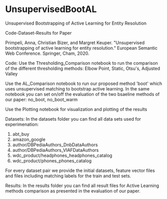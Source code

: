 # UnsupervisedBootAL
Unsupervised Bootstrapping of Active Learning for Entity Resolution

Code-Dataset-Results for Paper

Primpeli, Anna, Christian Bizer, and Margret Keuper. "Unsupervised bootstrapping of active learning for entity resolution." European Semantic Web Conference. Springer, Cham, 2020.

Code:
Use the Thresholding_Comparison notebook to run the comparison of the different thresholding methods:
Elbow Point, Static, Otsu's, Adjusted Valley

Use the AL_Comparison notebook to run our proposed method 'boot' which uses unsupervised matching to bootstrap active learning.
In the same notebook you can set on/off the evaluation of the two bsaeline methods of our paper: no_boot, no_boot_warm

Use the Plotting notebook for visualization and plotting of the results


Datasets:
In the datasets folder you can find all data sets used for experimenation:
1. abt_buy
2. amazon_google
3. author/DBPediaAuthors_DnbDataAuthors
4. author/DBPediaAuthors_VIAFDataAuthors
5. wdc_product/headphones_headphones_catalog
6. wdc_product/phones_phones_catalog

For every dataset pair we provide the initial datasets, feature vector files and files including matching labels 
for the train and test sets.

Results:
In the results folder you can find all result files for Active Learning methods comparison as presented in the evaluation of our paper. 

